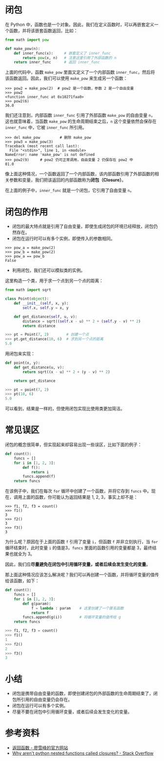 # 闭包

在 Python 中，函数也是一个对象。因此，我们在定义函数时，可以再嵌套定义一个函数，并将该嵌套函数返回，比如：

```python
from math import pow

def make_pow(n):
    def inner_func(x):     # 嵌套定义了 inner_func
        return pow(x, n)   # 注意这里引用了外部函数的 n
    return inner_func      # 返回 inner_func
```

上面的代码中，函数 `make_pow` 里面又定义了一个内部函数 `inner_func`，然后将该函数返回。因此，我们可以使用 `make_pow` 来生成另一个函数：

```
>>> pow2 = make_pow(2)  # pow2 是一个函数，参数 2 是一个自由变量
>>> pow2
<function inner_func at 0x10271faa0>
>>> pow2(6)
36.0
```

我们还注意到，内部函数 `inner_func` 引用了外部函数 `make_pow` 的自由变量 `n`，这也就意味着，当函数 `make_pow` 的生命周期结束之后，`n` 这个变量依然会保存在 `inner_func` 中，它被 `inner_func` 所引用。

```
>>> del make_pow         # 删除 make_pow
>>> pow3 = make_pow(3)
Traceback (most recent call last):
  File "<stdin>", line 1, in <module>
NameError: name 'make_pow' is not defined
>>> pow2(9)     # pow2 仍可正常调用，自由变量 2 仍保存在 pow2 中
81.0
```

像上面这种情况，一个函数返回了一个内部函数，该内部函数引用了外部函数的相关参数和变量，我们把该返回的内部函数称为**闭包（Closure）**。

在上面的例子中，`inner_func` 就是一个闭包，它引用了自由变量 `n`。

# 闭包的作用

 - 闭包的最大特点就是引用了自由变量，即使生成闭包的环境已经释放，闭包仍然存在。
 - 闭包在运行时可以有多个实例，即使传入的参数相同。

```
>>> pow_a = make_pow(2)
>>> pow_b = make_pow(2)
>>> pow_a == pow_b
False
```
 - 利用闭包，我们还可以模拟类的实例。

这里构造一个类，用于求一个点到另一个点的距离：

```python
from math import sqrt

class Point(object):
    def __init__(self, x, y):
        self.x, self.y = x, y

    def get_distance(self, u, v):
        distance = sqrt((self.x - u) ** 2 + (self.y - v) ** 2)
        return distance

>>> pt = Point(7, 2)        # 创建一个点
>>> pt.get_distance(10, 6)  # 求到另一个点的距离
5.0
```

用闭包来实现：

```python
def point(x, y):
    def get_distance(u, v):
        return sqrt((x - u) ** 2 + (y - v) ** 2)

    return get_distance

>>> pt = point(7, 2)
>>> pt(10, 6)
5.0
```

可以看到，结果是一样的，但使用闭包实现比使用类更加简洁。

# 常见误区

闭包的概念很简单，但实现起来却容易出现一些误区，比如下面的例子：

```python
def count():
    funcs = []
    for i in [1, 2, 3]:
        def f():
            return i
        funcs.append(f)
    return funcs
```

在该例子中，我们在每次 `for` 循环中创建了一个函数，并将它存到 `funcs` 中。现在，调用上面的函数，你可能认为返回结果是 1, 2, 3，事实上却不是：

```
>>> f1, f2, f3 = count()
>>> f1()
3
>>> f2()
3
>>> f3()
3
```

为什么呢？原因在于上面的函数 `f` 引用了变量 `i`，但函数 `f` 并非立刻执行，当 `for` 循环结束时，此时变量 `i` 的值是3，`funcs` 里面的函数引用的变量都是 3，最终结果也就全为 3。

因此，我们应**尽量避免在闭包中引用循环变量，或者后续会发生变化的变量**。

那上面这种情况应该怎么解决呢？我们可以再创建一个函数，并将循环变量的值传给该函数，如下：

```python
def count():
    funcs = []
    for i in [1, 2, 3]:
        def g(param):
            f = lambda : param    # 这里创建了一个匿名函数
            return f
        funcs.append(g(i))        # 将循环变量的值传给 g
    return funcs

>>> f1, f2, f3 = count()
>>> f1()
1
>>> f2()
2
>>> f3()
3
```

# 小结

- 闭包是携带自由变量的函数，即使创建闭包的外部函数的生命周期结束了，闭包所引用的自由变量仍会存在。
- 闭包在运行可以有多个实例。
- 尽量不要在闭包中引用循环变量，或者后续会发生变化的变量。

# 参考资料

- [返回函数 - 廖雪峰的官方网站](http://www.liaoxuefeng.com/wiki/001374738125095c955c1e6d8bb493182103fac9270762a000/0014186131194415d50558b7a1c424f9fb52b84dc9c965c000)
- [Why aren't python nested functions called closures? - Stack Overflow](http://stackoverflow.com/questions/4020419/why-arent-python-nested-functions-called-closures)


